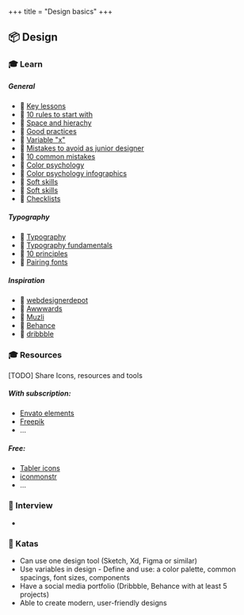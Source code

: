 +++
title = "Design basics"
+++

## 📦 Design

### 🎓 Learn

##### General
- 📗 [Key lessons](https://uxdesign.cc/47-key-lessons-for-ui-ux-designers-3cb296c1945b)
- 📗 [10 rules to start with](https://uxdesign.cc/10-rules-of-thumb-in-ui-design-aa5f91885444)
- 📗 [Space and hierachy](https://blog.prototypr.io/space-hierarchy-dbfbaa03d97a)
- 📗 [Good practices](https://uxdesign.cc/10-ways-to-spice-up-a-ui-design-f6025b2f4a8c)
- 📗 [Variable "x"](https://uxdesign.cc/users-will-break-your-design-and-its-not-their-fault-57f2085c1c9e)
- 📗 [Mistakes to avoid as junior designer](https://uxplanet.org/7-mistakes-i-used-to-make-as-a-junior-designer-what-not-to-do-cee33958a57e)
- 📗 [10 common mistakes](https://uxdesign.cc/10-common-mistakes-ui-designers-make-7c95bb5436b5)
- 📗 [Color psychology](https://medium.com/@onepixelout/the-psychology-of-colour-286862ac80e6)
- 📗 [Color psychology infographics](https://www.dailyinfographic.com/wp-content/uploads/2012/09/psychology-of-color.png)
- 📗 [Soft skills](https://dribbble.com/stories/2019/09/13/5-soft-skills-every-ui-ux-designer-should-master)
- 📗 [Soft skills](https://uxdesign.cc/10-soft-skills-for-ui-ux-designers-11b948739a34)
- 📗 [Checklists](https://www.checklist.design/)

##### Typography
- 📗 [Typography](https://uxdesign.cc/improve-your-designs-with-these-typography-tips-eeacc8fb81ff)
- 📗 [Typography fundamentals](https://uxdesign.cc/fundamentals-of-typography-in-user-interface-design-ui-67cdd13bfa24)
- 📗 [10 principles](https://uxdesign.cc/10-principles-for-typography-usage-in-ui-design-a8f038f43ffd)
- 📗 [Pairing fonts](https://fontpair.co/)

##### Inspiration
- 📗 [webdesignerdepot](https://www.webdesignerdepot.com/category/community-inspiration)  
- 📗 [Awwwards](https://www.awwwards.com/)
- 📗 [Muzli](https://muz.li/)
- 📗 [Behance](https://behance.net/)
- 📗 [dribbble](http://dribbble.com/)

### 🎓 Resources
[TODO] Share Icons, resources and tools

##### With subscription:
- [Envato elements](https://elements.envato.com/)
- [Freepik](https://pl.freepik.com/)
- ...

##### Free:
- [Tabler icons](https://tablericons.com/)
- [iconmonstr](https://iconmonstr.com/)
- ...

### 🎤 Interview

- 

### 📝 Katas
- Can use one design tool (Sketch, Xd, Figma or similar)
- Use variables in design - Define and use: a color palette, common spacings, font sizes, components
- Have a social media portfolio (Dribbble, Behance with at least 5 projects)
- Able to create modern, user-friendly designs
